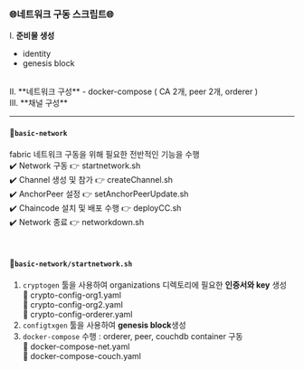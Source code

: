 ### 🌐네트워크 구동 스크립트🌐
I. **준비물 생성**
  - identity
  - genesis block
</br>
II. **네트워크 구성**
  - docker-compose ( CA 2개, peer 2개, orderer )
</br>
III. **채널 구성** 

----

#### 📁`basic-network`
fabric 네트워크 구동을 위해 필요한 전반적인 기능을 수행</br>
✔️ Network 구동 👉 startnetwork.sh </br>
✔️ Channel 생성 및 참가 👉 createChannel.sh</br>
✔️ AnchorPeer 설정 👉 setAnchorPeerUpdate.sh</br>
✔️ Chaincode 설치 및 배포 수행 👉 deployCC.sh</br>
✔️ Network 종료 👉 networkdown.sh</br>

</br>

#### 📝`basic-network/startnetwork.sh`
1. `cryptogen` 툴을 사용하여 organizations 디렉토리에 필요한 **인증서와 key** 생성</br>
📝 crypto-config-org1.yaml</br>
📝 crypto-config-org2.yaml</br>
📝 crypto-config-orderer.yaml</br>
2. `configtxgen` 툴을 사용하여 **genesis block**생성
3. `docker-compose` 수행 : orderer, peer, couchdb container 구동</br>
📝 docker-compose-net.yaml</br>
📝 docker-compose-couch.yaml</br>
